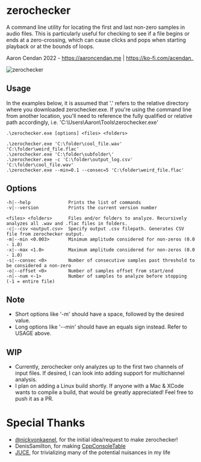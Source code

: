 # zerochecker
A command line utility for locating the first and last non-zero samples in audio files.
This is particularly useful for checking to see if a file begins or ends at a zero-crossing,
which can cause clicks and pops when starting playback or at the bounds of loops. 

Aaron Cendan 2022 - https://aaroncendan.me | https://ko-fi.com/acendan_

![zerochecker](https://user-images.githubusercontent.com/65690085/186048220-d843ab0d-1e44-40d7-bb7c-a56042da7129.png)

## Usage
In the examples below, it is assumed that '.\' refers to the relative directory where you downloaded
zerochecker.exe. If you're using the command line from another location, you'll need to reference
the fully qualified or relative path accordingly, i.e. 'C:\Users\Aaron\Tools\zerochecker.exe'

    .\zerochecker.exe [options] <files> <folders>
    
    .\zerochecker.exe 'C:\folder\cool_file.wav' 'C:\folder\weird_file.flac'
    .\zerochecker.exe 'C:\folder\subfolder\'
    .\zerochecker.exe -c 'C:\folder\output_log.csv' 'C:\folder\cool_file.wav'
    .\zerochecker.exe --min=0.1 --consec=5 'C:\folder\weird_file.flac'

## Options
    -h|--help              Prints the list of commands
    -v|--version           Prints the current version number
    
    <files> <folders>      Files and/or folders to analyze. Recursively analyzes all .wav and .flac files in folders.
    -c|--csv <output.csv>  Specify output .csv filepath. Generates CSV file from zerochecker output.
    -m|--min <0.003>       Minimum amplitude considered for non-zeros (0.0 - 1.0)
    -x|--max <1.0>         Maximum amplitude considered for non-zeros (0.0 - 1.0)
    -s|--consec <0>        Number of consecutive samples past threshold to be considered a non-zero
    -o|--offset <0>        Number of samples offset from start/end
    -n|--num <-1>          Number of samples to analyze before stopping (-1 = entire file)
    
## Note
- Short options like '-m' should have a space, followed by the desired value.
- Long options like '--min' should have an equals sign instead. Refer to USAGE above.
    
## WIP
- Currently, zerochecker only analyzes up to the first two channels of input files. 
  If desired, I can look into adding support for multichannel analysis.
- I plan on adding a Linux build shortly. If anyone with a Mac & XCode wants to compile a build,
  that would be greatly appreciated! Feel free to push it as a PR. 
  
# Special Thanks
- [@nickvonkaenel](https://twitter.com/nickvonkaenel), for the initial idea/request to make zerochecker!
- DenisSamilton, for making [CppConsoleTable](https://github.com/DenisSamilton/CppConsoleTable/)
- [JUCE](https://juce.com/), for trivializing many of the potential nuisances in my life
